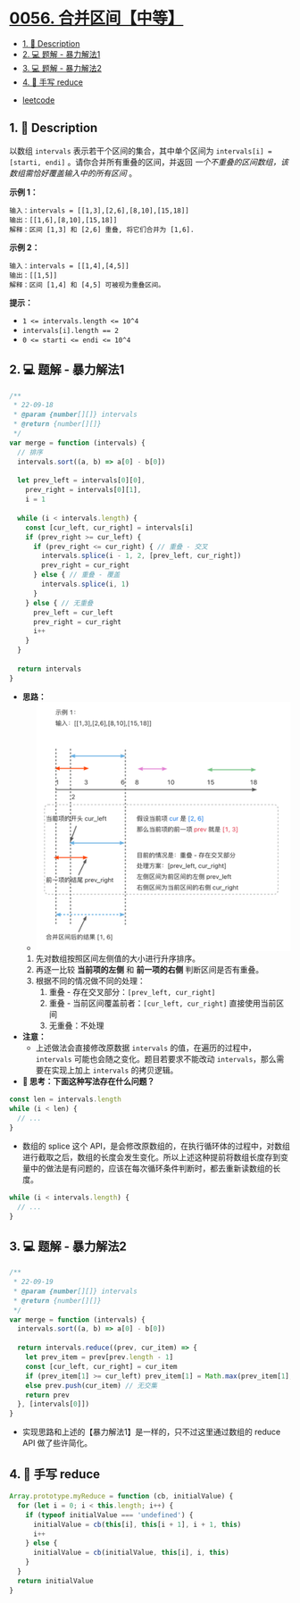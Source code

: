 # [0056. 合并区间【中等】](https://github.com/Tdahuyou/leetcode/tree/main/0056.%20%E5%90%88%E5%B9%B6%E5%8C%BA%E9%97%B4%E3%80%90%E4%B8%AD%E7%AD%89%E3%80%91)

<!-- region:toc -->
- [1. 📝 Description](#1--description)
- [2. 💻 题解 - 暴力解法1](#2--题解---暴力解法1)
- [3. 💻 题解 - 暴力解法2](#3--题解---暴力解法2)
- [4. 📒 手写 reduce](#4--手写-reduce)
<!-- endregion:toc -->



- [leetcode](https://leetcode.cn/problems/merge-intervals)

## 1. 📝 Description

以数组 `intervals` 表示若干个区间的集合，其中单个区间为 `intervals[i] = [starti, endi]` 。请你合并所有重叠的区间，并返回 *一个不重叠的区间数组，该数组需恰好覆盖输入中的所有区间* 。

**示例 1：**

```
输入：intervals = [[1,3],[2,6],[8,10],[15,18]]
输出：[[1,6],[8,10],[15,18]]
解释：区间 [1,3] 和 [2,6] 重叠, 将它们合并为 [1,6].
```

**示例 2：**

```
输入：intervals = [[1,4],[4,5]]
输出：[[1,5]]
解释：区间 [1,4] 和 [4,5] 可被视为重叠区间。
```

**提示：**

- `1 <= intervals.length <= 10^4`
- `intervals[i].length == 2`
- `0 <= starti <= endi <= 10^4`

## 2. 💻 题解 - 暴力解法1

```js
/**
 * 22-09-18
 * @param {number[][]} intervals
 * @return {number[][]}
 */
var merge = function (intervals) {
  // 排序
  intervals.sort((a, b) => a[0] - b[0])

  let prev_left = intervals[0][0],
    prev_right = intervals[0][1],
    i = 1

  while (i < intervals.length) {
    const [cur_left, cur_right] = intervals[i]
    if (prev_right >= cur_left) {
      if (prev_right <= cur_right) { // 重叠 - 交叉
        intervals.splice(i - 1, 2, [prev_left, cur_right])
        prev_right = cur_right
      } else { // 重叠 - 覆盖
        intervals.splice(i, 1)
      }
    } else { // 无重叠
      prev_left = cur_left
      prev_right = cur_right
      i++
    }
  }

  return intervals
}
```

- **思路：**
  - ![](md-imgs/2024-11-10-12-14-08.png)
  1. 先对数组按照区间左侧值的大小进行升序排序。
  2. 再逐一比较 **当前项的左侧** 和 **前一项的右侧** 判断区间是否有重叠。
  3. 根据不同的情况做不同的处理：
     1. 重叠 - 存在交叉部分：`[prev_left, cur_right]`
     2. 重叠 - 当前区间覆盖前者：`[cur_left, cur_right]` 直接使用当前区间
     3. 无重叠：不处理
- **注意：**
  - 上述做法会直接修改原数据 `intervals` 的值，在遍历的过程中，`intervals` 可能也会随之变化。题目若要求不能改动 `intervals`，那么需要在实现上加上 `intervals` 的拷贝逻辑。
- **🤔 思考：下面这种写法存在什么问题？**

```js
const len = intervals.length
while (i < len) {
  // ...
}
```

- 数组的 splice 这个 API，是会修改原数组的，在执行循环体的过程中，对数组进行截取之后，数组的长度会发生变化。所以上述这种提前将数组长度存到变量中的做法是有问题的，应该在每次循环条件判断时，都去重新读数组的长度。

```js
while (i < intervals.length) {
  // ...
}
```

## 3. 💻 题解 - 暴力解法2

```js
/**
 * 22-09-19
 * @param {number[][]} intervals
 * @return {number[][]}
 */
var merge = function (intervals) {
  intervals.sort((a, b) => a[0] - b[0])

  return intervals.reduce((prev, cur_item) => {
    let prev_item = prev[prev.length - 1]
    const [cur_left, cur_right] = cur_item
    if (prev_item[1] >= cur_left) prev_item[1] = Math.max(prev_item[1], cur_right) // 有交集
    else prev.push(cur_item) // 无交集
    return prev
  }, [intervals[0]])
}
```

- 实现思路和上述的【暴力解法1】是一样的，只不过这里通过数组的 reduce API 做了些许简化。

## 4. 📒 手写 reduce

```js
Array.prototype.myReduce = function (cb, initialValue) {
  for (let i = 0; i < this.length; i++) {
    if (typeof initialValue === 'undefined') {
      initialValue = cb(this[i], this[i + 1], i + 1, this)
      i++
    } else {
      initialValue = cb(initialValue, this[i], i, this)
    }
  }
  return initialValue
}
```

